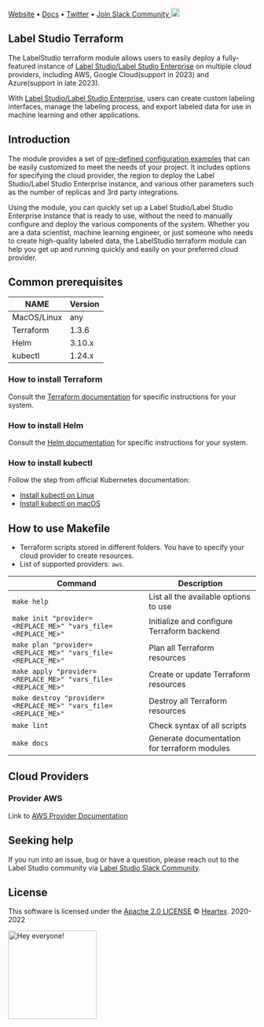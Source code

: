 [Website](https://labelstud.io/) • [Docs](https://labelstud.io/guide/) • [Twitter](https://twitter.com/labelstudiohq) • [Join Slack Community <img src="https://app.heartex.ai/docs/images/slack-mini.png" width="18px"/>](https://slack.labelstudio.heartex.com/?source=github-1)

## Label Studio Terraform
The LabelStudio terraform module allows users to easily deploy a fully-featured instance of [Label Studio/Label Studio Enterprise](https://labelstud.io/) on multiple cloud providers, including AWS, Google Cloud(support in 2023) and Azure(support in late 2023).

With [Label Studio/Label Studio Enterprise](https://labelstud.io/), users can create custom labeling interfaces, manage the labeling process, and export labeled data for use in machine learning and other applications.

## Introduction
The module provides a set of [pre-defined configuration examples](terraform/aws/examples) that can be easily customized to meet the needs of your project. It includes options for specifying the cloud provider, the region to deploy the Label Studio/Label Studio Enterprise instance, and various other parameters such as the number of replicas and 3rd party integrations.

Using the module, you can quickly set up a Label Studio/Label Studio Enterprise instance that is ready to use, without the need to manually configure and deploy the various components of the system. Whether you are a data scientist, machine learning engineer, or just someone who needs to create high-quality labeled data, the LabelStudio terraform module can help you get up and running quickly and easily on your preferred cloud provider.

## Common prerequisites

| NAME        | Version | 
|-------------|---------|
| MacOS/Linux | any     |
| Terraform   | 1.3.6   |
| Helm        | 3.10.x  |
| kubectl     | 1.24.x  |

### How to install Terraform

Consult the [Terraform documentation](https://developer.hashicorp.com/terraform/downloads) for specific instructions for your system.

### How to install Helm

Consult the [Helm documentation](https://helm.sh/docs/intro/install/) for specific instructions for your system.

### How to install kubectl

Follow the step from official Kubernetes documentation:
- [Install kubectl on Linux](https://kubernetes.io/docs/tasks/tools/install-kubectl-linux/)
- [Install kubectl on macOS](https://kubernetes.io/docs/tasks/tools/install-kubectl-macos/)


## How to use Makefile 
* Terraform scripts stored in different folders. You have to specify your cloud provider to create resources.
* List of supported providers: `aws`.

| Command                                                         | Description                                  |
|-----------------------------------------------------------------|----------------------------------------------|
| `make help`                                                     | List all the available options to use        |
| `make init "provider=<REPLACE_ME>" "vars_file=<REPLACE_ME>"`    | Initialize and configure Terraform backend   |
| `make plan "provider=<REPLACE_ME>" "vars_file=<REPLACE_ME>"`    | Plan all Terraform resources                 |
| `make apply "provider=<REPLACE_ME>" "vars_file=<REPLACE_ME>"`   | Create or update Terraform resources         |
| `make destroy "provider=<REPLACE_ME>" "vars_file=<REPLACE_ME>"` | Destroy all Terraform resources              |
| `make lint`                                                     | Check syntax of all scripts                  |
| `make docs`                                                     | Generate documentation for terraform modules |


## Cloud Providers

### Provider AWS

Link to [AWS Provider Documentation](./terraform/aws/README.md)

## Seeking help

If you run into an issue, bug or have a question, please reach out to the Label Studio
community via [Label Studio Slack Community](https://slack.labelstudio.heartex.com/).

## License

This software is licensed under the [Apache 2.0 LICENSE](/LICENSE) © [Heartex](https://www.heartex.com/). 2020-2022

<img src="https://user-images.githubusercontent.com/12534576/192582529-cf628f58-abc5-479b-a0d4-8a3542a4b35e.png" title="Hey everyone!" width="180" />
